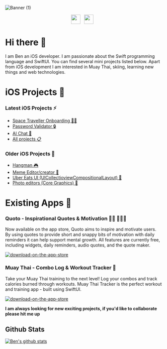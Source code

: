![Banner (1)](https://user-images.githubusercontent.com/40464267/148675919-61c1baeb-6f13-45a4-a2f2-fe1b54ba815a.png)

<p align='center'>
<a href="https://instagram.com/vikingskullapps"><img height="30" src="https://user-images.githubusercontent.com/40464267/96447243-86c51280-1209-11eb-8fb7-8045988ca3d0.png?raw=true"></a>&nbsp;&nbsp;
<a href="https://twitter.com/vikingskullapps"><img height="30" src="https://user-images.githubusercontent.com/40464267/96447238-8593e580-1209-11eb-9352-dd2d4dc9de6b.png?raw=true"></a>&nbsp;&nbsp;
</p>



# Hi there 👋
I am Ben an iOS developer. I am passionate about the Swift programming language and SwiftUI. You can find several mini projects listed below. Apart from iOS development I am  interested in Muay Thai, skiing, learning new things and web technologies. 

# iOS Projects 🚀

### Latest iOS Projects ⚡️
* [Space Traveller Onboarding 🙋‍♂️](https://github.com/clarkeben/SwiftUI-Projects/tree/main/Space%20Traveller%20Onboarding)
* [Password Validator 🔒](https://github.com/clarkeben/SwiftUI-Projects/tree/main/Password%20Validator)
* [AI Chat 🤖](https://github.com/clarkeben/SwiftUI-Projects/tree/main/Chat%20AI)
* [All projects 📋](https://github.com/clarkeben/SwiftUI-Projects) 

### Older iOS Projects 👴
* [Hangman 🎮](https://github.com/clarkeben/Hangman-Game)
* [Meme Editor/creator 📱](https://github.com/clarkeben/meme-creator)
* [Uber Eats UI (UICollectioviewCompositionalLayout) 🍔](https://github.com/clarkeben/Uber-Eats-UI)
* [Photo editors (Core Graphics) 🎨](https://github.com/clarkeben/Basic-Photo-Editor) 

# Existing Apps 📱
### Quoto - Inspirational Quotes & Motivation 🧘‍♀️ 👨🏼‍💻

Now available on the app store, Quoto aims to inspire and motivate users. By using quotes to provide short and snappy bits of motivation with daily reminders it can help support mental growth. All features are currently free, including widgets, daily reminders, audio quotes, and the quote maker. 

[![download-on-the-app-store](https://user-images.githubusercontent.com/40464267/119618349-b456e780-bdfa-11eb-8af4-f1a47206c263.png)](https://apps.apple.com/gb/app/quoto-inspirational-quotes/id1549455648)

### Muay Thai - Combo Log & Workout Tracker 🥊

Take your Muay Thai training to the next level! Log your combos and track calories burned through workouts. Muay Thai Tracker is the perfect workout and training app - built using SwiftUI.

[![download-on-the-app-store](https://user-images.githubusercontent.com/40464267/119618349-b456e780-bdfa-11eb-8af4-f1a47206c263.png)](https://apps.apple.com/gb/app/muay-thai-training-combos/id1606507775)


**I am always looking for new exciting projects, if you'd like to collaborate please hit me up** 

## Github Stats
[![Ben's github stats](https://github-readme-stats.vercel.app/api?username=clarkeben)](https://github.com/clarkeben/github-readme-stats)


<!--
**clarkeben/clarkeben** is a ✨ _special_ ✨ repository because its `README.md` (this file) appears on your GitHub profile.

Here are some ideas to get you started:

- 🔭 I’m currently working on ...
- 🌱 I’m currently learning ...
- 👯 I’m looking to collaborate on ...
- 🤔 I’m looking for help with ...
- 💬 Ask me about ...
- 📫 How to reach me: ...
- 😄 Pronouns: ...
- ⚡ Fun fact: ...
-->
